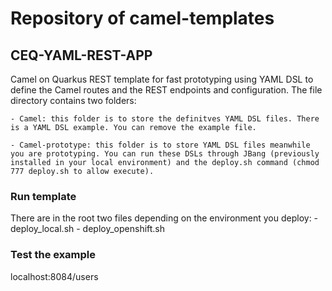 # Repository of camel-templates

## CEQ-YAML-REST-APP

Camel on Quarkus REST template for fast prototyping using YAML DSL to define the Camel routes and the REST endpoints and configuration.
The file directory contains two folders: 

    - Camel: this folder is to store the definitves YAML DSL files. There is a YAML DSL example. You can remove the example file.
    
    - Camel-prototype: this folder is to store YAML DSL files meanwhile you are prototyping. You can run these DSLs through JBang (previously installed in your local environment) and the deploy.sh command (chmod 777 deploy.sh to allow execute). 
### Run template

There are in the root two files depending on the environment you deploy: 
      - deploy_local.sh
      - deploy_openshift.sh

### Test the example

localhost:8084/users


